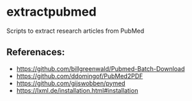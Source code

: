 # extractpubmed
Scripts to extract research articles from PubMed


## Referenaces:
* https://github.com/billgreenwald/Pubmed-Batch-Download
* https://github.com/ddomingof/PubMed2PDF
* https://github.com/gijswobben/pymed
* https://lxml.de/installation.html#installation


